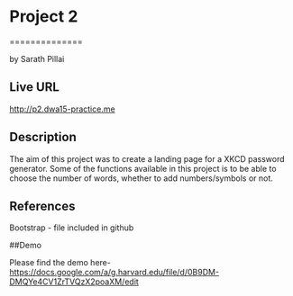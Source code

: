 # Project 2
==============

by Sarath Pillai


## Live URL

http://p2.dwa15-practice.me

## Description

The aim of this project was to create a landing page for a XKCD password generator. Some of the functions available in this project is to be able to choose the number of words, whether to add numbers/symbols or not. 

## References

Bootstrap - file included in github

##Demo

Please find the demo here- https://docs.google.com/a/g.harvard.edu/file/d/0B9DM-DMQYe4CV1ZrTVQzX2poaXM/edit
